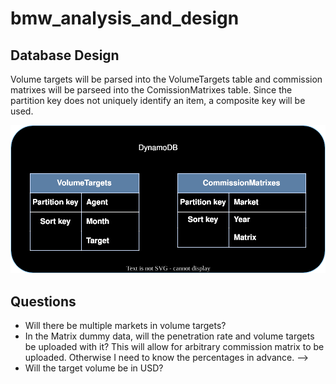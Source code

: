 # bmw_analysis_and_design


## Database Design
Volume targets will be parsed into the VolumeTargets table and commission matrixes will be parseed into the ComissionMatrixes table. Since the partition key does not uniquely identify an item, a composite key will be used.

![Initial draft of architecture](database.svg)


## Questions
- Will there be multiple markets in volume targets?
- In the Matrix dummy data, will the penetration rate and volume targets be uploaded with it? This will allow for arbitrary commission matrix to be uploaded. Otherwise I need to know the percentages in advance. --> 
- Will the target volume be in USD?
